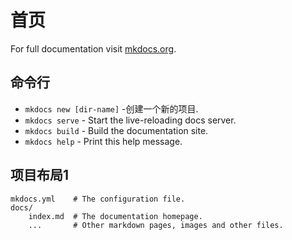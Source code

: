 # 首页

For full documentation visit [mkdocs.org](https://mkdocs.org).

## 命令行

* `mkdocs new [dir-name]` -创建一个新的项目.
* `mkdocs serve` - Start the live-reloading docs server.
* `mkdocs build` - Build the documentation site.
* `mkdocs help` - Print this help message.

## 项目布局1

    mkdocs.yml    # The configuration file.
    docs/
        index.md  # The documentation homepage.
        ...       # Other markdown pages, images and other files.
